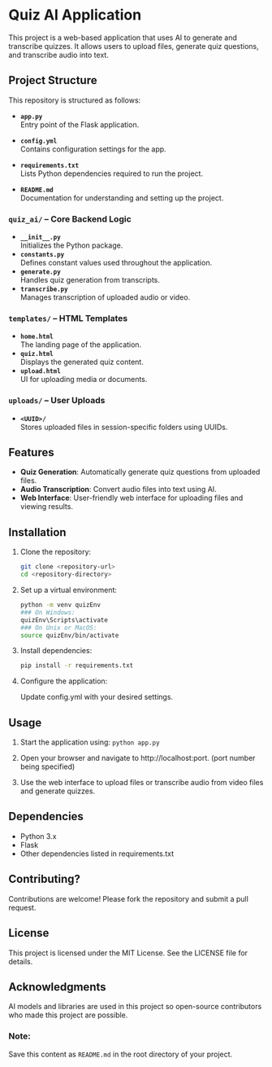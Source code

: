 # Quiz AI Application

This project is a web-based application that uses AI to generate and transcribe quizzes. It allows users to upload files, generate quiz questions, and transcribe audio into text.

## Project Structure

This repository is structured as follows:

- **`app.py`**  
  Entry point of the Flask application.

- **`config.yml`**  
  Contains configuration settings for the app.

- **`requirements.txt`**  
  Lists Python dependencies required to run the project.

- **`README.md`**  
  Documentation for understanding and setting up the project.

### `quiz_ai/` – Core Backend Logic
- **`__init__.py`**  
  Initializes the Python package.
- **`constants.py`**  
  Defines constant values used throughout the application.
- **`generate.py`**  
  Handles quiz generation from transcripts.
- **`transcribe.py`**  
  Manages transcription of uploaded audio or video.

### `templates/` – HTML Templates
- **`home.html`**  
  The landing page of the application.
- **`quiz.html`**  
  Displays the generated quiz content.
- **`upload.html`**  
  UI for uploading media or documents.

### `uploads/` – User Uploads
- **`<UUID>/`**  
  Stores uploaded files in session-specific folders using UUIDs.               

## Features

- **Quiz Generation**: Automatically generate quiz questions from uploaded files.
- **Audio Transcription**: Convert audio files into text using AI.
- **Web Interface**: User-friendly web interface for uploading files and viewing results.

## Installation

1. Clone the repository:
   ```bash
   git clone <repository-url>
   cd <repository-directory>

2. Set up a virtual environment:
    ```bash
    python -m venv quizEnv
    ### On Windows:
    quizEnv\Scripts\activate
    ### On Unix or MacOS:
    source quizEnv/bin/activate

3. Install dependencies:
    ```bash
    pip install -r requirements.txt

4. Configure the application:

    Update config.yml with your desired settings.

## Usage
1. Start the application using:   `python app.py`

2. Open your browser and navigate to http://localhost:port.
    (port number being specified)

3. Use the web interface to upload files or transcribe audio from video files and generate quizzes.

## Dependencies
 - Python 3.x
 - Flask
 - Other dependencies listed in requirements.txt

## Contributing?
Contributions are welcome! Please fork the repository and submit a pull request.

## License
This project is licensed under the MIT License. See the LICENSE file for details.

## Acknowledgments
AI models and libraries are used in this project so open-source contributors who made this project are possible.

### Note:
Save this content as `README.md` in the root directory of your project.
